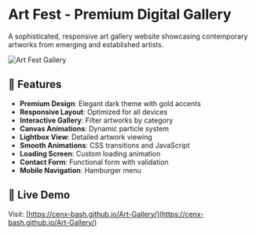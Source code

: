 # Art Fest - Premium Digital Gallery

A sophisticated, responsive art gallery website showcasing contemporary artworks from emerging and established artists.

![Art Fest Gallery](https://images.unsplash.com/photo-1567595754668-9b8bce153a1c?ixlib=rb-4.0.3&ixid=M3wxMjA3fDB8MHxwaG90by1wYWdlfHx8fGVufDB8fHx8fA%3D%3D&auto=format&fit=crop&w=1200&q=80)
## 🎨 Features

- **Premium Design**: Elegant dark theme with gold accents
- **Responsive Layout**: Optimized for all devices
- **Interactive Gallery**: Filter artworks by category
- **Canvas Animations**: Dynamic particle system
- **Lightbox View**: Detailed artwork viewing
- **Smooth Animations**: CSS transitions and JavaScript
- **Loading Screen**: Custom loading animation
- **Contact Form**: Functional form with validation
- **Mobile Navigation**: Hamburger menu

## 🚀 Live Demo

Visit: [https://cenx-bash.github.io/Art-Gallery/](https://cenx-bash.github.io/Art-Gallery/)

